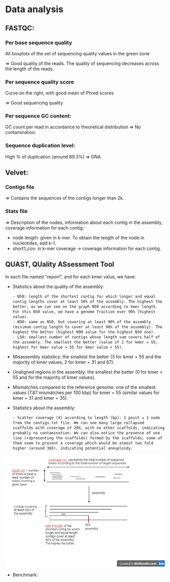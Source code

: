 # Data analysis

## FASTQC:

### Per base sequence quality

All boxplots of the set of sequencing quality values in the green zone 

=> Good quality of the reads. The quality of sequencing decreases across the length of the reads.

### Per sequence quality score

Curve on the right, with good mean of Phred scores

=> Good sequencing quality

### Per sequence GC content:

GC count per read in accordance to theoretical distribution => No contamination.

### Sequence duplication level:

High % of duplication (around 89.3%) => DNA

## Velvet:

### Contigs file

=> Contains the sequences of the contigs longer than 2k.

### Stats file

=> Description of the nodes, information about each contig in the assembly, coverage information for each contig:

- node length: given in k-mer. To obtain the length of the node in nucleotides, add k-1. 
- short1_cov: in k-mer coverage -> coverage information for each contig.

## QUAST, QUality ASsessment Tool

In each file named "report", and for each kmer value, we have:

- Statistics about the quality of the assembly:
  
      - N50: length of the shortest contig for which longer and equal contig lengths cover at least 50% of the assembly. The highest the better, as we can see on the graph N50 according to kmer length. For this N50 value, we have a genome fraction over 90% (highest value).
      - N90: same as N50, but covering at least 90% of the assembly (minimum contig length to cover at least 90% of the assembly). The highest the better (highest N90 value for the highest N50 one).
      - L50: smallest number of contigs whose length sum covers half of the assembly. The smallest the better (value of 2 for kmer = 55, highest for kmer value > 55 for kmer value < 55).
  
- Misassembly statistics: the smallest the better (3 for kmer = 55 and the majority of kmer values, 2 for kmer = 31 and 67).
- Unaligned regions in the assembly: the smallest the better (0 for kmer = 55 and for the majority of kmer values).
- Mismatches compared to the reference genome: one of the smallest values (7.87 mismatches per 100 kbp) for kmer = 55 (similar values for kmer = 31 and kmer = 35).
- Statistics about the assembly: 

      - Scatter coverage (X) according to length (bp): 1 point = 1 node from the contigs.txt file. We can see many large collapsed scaffolds with coverage of 20X, with no other scaffolds, indicating probably no contamination. We can also notice the presence of one line (representing the scaffolds) formed by the scaffolds; some of them seem to present a coverage which would be almost two fold higher (around 38X), indicating potential aneuploidy.

![alt text](genome_assembly_depth_coverage.png)

- Benchmark: